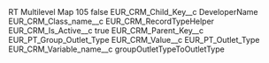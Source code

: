 <?xml version="1.0" encoding="UTF-8"?>
<CustomMetadata xmlns="http://soap.sforce.com/2006/04/metadata" xmlns:xsi="http://www.w3.org/2001/XMLSchema-instance" xmlns:xsd="http://www.w3.org/2001/XMLSchema">
    <label>RT Multilevel Map 105</label>
    <protected>false</protected>
    <values>
        <field>EUR_CRM_Child_Key__c</field>
        <value xsi:type="xsd:string">DeveloperName</value>
    </values>
    <values>
        <field>EUR_CRM_Class_name__c</field>
        <value xsi:type="xsd:string">EUR_CRM_RecordTypeHelper</value>
    </values>
    <values>
        <field>EUR_CRM_Is_Active__c</field>
        <value xsi:type="xsd:boolean">true</value>
    </values>
    <values>
        <field>EUR_CRM_Parent_Key__c</field>
        <value xsi:type="xsd:string">EUR_PT_Group_Outlet_Type</value>
    </values>
    <values>
        <field>EUR_CRM_Value__c</field>
        <value xsi:type="xsd:string">EUR_PT_Outlet_Type</value>
    </values>
    <values>
        <field>EUR_CRM_Variable_name__c</field>
        <value xsi:type="xsd:string">groupOutletTypeToOutletType</value>
    </values>
</CustomMetadata>
